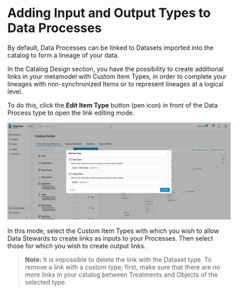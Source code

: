 # Adding Input and Output Types to Data Processes

By default, Data Processes can be linked to Datasets imported into the catalog to form a lineage of your data.

In the Catalog Design section, you have the possibility to create additional links in your metamodel with Custom Item Types, in order to complete your lineages with non-synchronized Items or to represent lineages at a logical level.

To do this, click the **Edit Item Type** button (pen icon) in front of the Data Process type to open the link editing mode.

  ![](./images/zeenea-edit-item-type.png)

In this mode, select the Custom Item Types with which you wish to allow Data Stewards to create links as inputs to your Processes. Then select those for which you wish to create output links.

> **Note:** It is impossible to delete the link with the Dataset type. To remove a link with a custom type, first, make sure that there are no more links in your catalog between Treatments and Objects of the selected type.